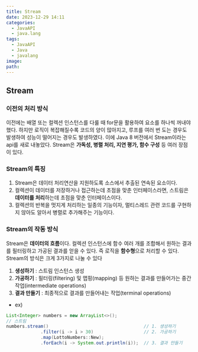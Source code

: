 ```yaml
---
title: Stream
date: 2023-12-29 14:11
categories:
  - JavaAPI
  - java.lang
tags:
  - JavaAPI
  - Java
  - javalang
image: 
path:
---
```


## Stream
### 이전의 처리 방식
이전에는 배열 또는 컬렉션 인스턴스를 다룰 때 for문을 활용하여 요소를 하나씩 꺼내야 했다. 하지만 로직이 복잡해질수록 코드의 양이 많아지고, 루프를 여러 번 도는 경우도 발생하여 성능이 떨어지는 경우도 발생하였다. 이에 Java 8 버전에서 Stream이라는 api를 새로 내놓았다. 
Stream은 **가독성, 병렬 처리, 지연 평가, 함수 구성** 등 여러 장점이 있다.

### Stream의 특징
1. Stream은 데이터 처리연산을 지원하도록 소스에서 추출된 연속된 요소이다.
2. 컬렉션이 데이터를 저장하거나 접근하는데 초점을 맞춘 인터페이스라면, 스트림은 **데이터를 처리**하는데 초점을 맞춘 인터페이스이다.
3. 컬렉션의 반복을 멋지게 처리하는 일종의 기능이자, 멀티스레드 관련 코드를 구현하지 않아도 알아서 병렬로 추가해주는 기능이다.

### Stream의 작동 방식
Stream은 **데이터의 흐름**이다. 컬렉션 인스턴스에 함수 여러 개를 조합해서 원하는 결과를 필터링하고 가공된 결과를 얻을 수 있다. 즉 로직을 **함수형**으로 처리할 수 있다. Stream의 방식은 크게 3가지로 나눌 수 있다
>
1. **생성하기** : 스트림 인스턴스 생성
2. **가공하기** : 필터링(filtering) 및 맵핑(mapping) 등 원하는 결과를 만들어가는 중간 작업(intermediate operations)
3. **결과 만들기** : 최종적으로 결과를 만들어내는 작업(terminal operations)

+ ex)
```java
List<Integer> numbers = new ArrayList<>();
// 스트림
numbers.stream()									// 1. 생성하기
			 .filter(i -> i > 30) 					// 2. 가공하기
			 .map(LottoNumbers::New);
			 .forEach(i -> System.out.println(i));	// 3. 결과 만들기
```

